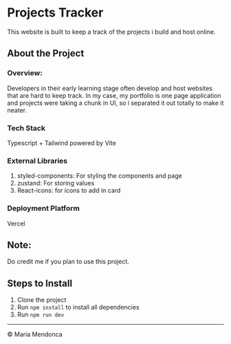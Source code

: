 # Projects Tracker

This website is built to keep a track of the projects i build and host online.

## About the Project

### Overview:

Developers in their early learning stage often develop and host websites that are hard to keep track. In my case, my portfolio is one page application and projects were taking a chunk in UI, so i separated it out totally to make it neater.

### Tech Stack

Typescript + Tailwind powered by Vite

### External Libraries

1. styled-components: For styling the components and page
2. zustand: For storing values
3. React-icons: for icons to add in card

### Deployment Platform

Vercel

## Note:

Do credit me if you plan to use this project.

<!-- ### UI Improvements can be done(strikes are done):
1. <p></p>
2. <p><s>Add anchor to Footer name and redirect to Portfolio</s></p>
3. <p><s>Add new Category for the quiz</s></p>
4. <p>In the end, show answers to Users to make them aware of right or wrong answers</p>
5. <p>Update Background, add relevant images</p>
6. <p>Make Quiz Dynamic, jumble questions</p>
7. <p>Add Back and Next Button during the quiz</p>
8. <p>Add quiz instructions in the beginning</p> -->

## Steps to Install

1. Clone the project
2. Run `npm install` to install all dependencies
3. Run `npm run dev`

<hr />
<div style="align:center;">&copy; Maria Mendonca</div>
